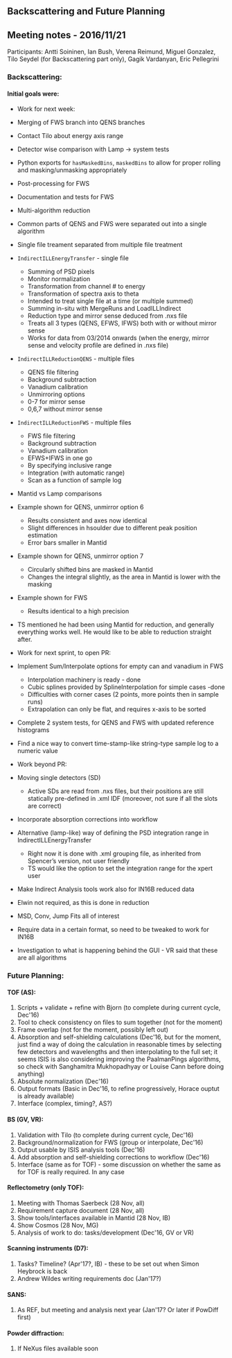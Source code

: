 ## Backscattering and Future Planning

## Meeting notes - 2016/11/21

Participants: Antti Soininen, Ian Bush, Verena Reimund, Miguel Gonzalez, Tilo Seydel (for Backscattering part only), Gagik Vardanyan, Eric Pellegrini

### Backscattering:

#### Initial goals were:

* Work for next week:
 * Merging of FWS branch into QENS branches
 * Contact Tilo about energy axis range
 * Detector wise comparison with Lamp -> system tests
 * Python exports for `hasMaskedBins`, `maskedBins` to allow for proper rolling and masking/unmasking appropriately
 * Post-processing for FWS
 * Documentation and tests for FWS

* Multi-algorithm reduction
 * Common parts of QENS and FWS were separated out into a single algorithm
 * Single file treament separated from multiple file treatment
 * `IndirectILLEnergyTransfer` - single file
   * Summing of PSD pixels
   * Monitor normalization
   * Transformation from channel # to energy
   * Transformation of spectra axis to theta
   * Intended to treat single file at a time (or multiple summed)
   * Summing in-situ with MergeRuns and LoadILLIndirect
   * Reduction type and mirror sense deduced from .nxs file
   * Treats all 3 types (QENS, EFWS, IFWS) both with or without mirror sense
   * Works for data from 03/2014 onwards (when the energy, mirror sense and velocity profile are defined in .nxs file)
 * `IndirectILLReductionQENS` - multiple files
   * QENS file filtering
   * Background subtraction
   * Vanadium calibration
   * Unmirroring options
   * 0-7 for mirror sense
   * 0,6,7 without mirror sense
 * `IndirectILLReductionFWS` - multiple files
   * FWS file filtering
   * Background subtraction
   * Vanadium calibration
   * EFWS+IFWS in one go
   * By specifying inclusive range
   * Integration (with automatic range)
   * Scan as a function of sample log
* Mantid vs Lamp comparisons
 * Example shown for QENS, unmirror option 6
   * Results consistent and axes now identical
   * Slight differences in hsoulder due to different peak position estimation
   * Error bars smaller in Mantid
 * Example shown for QENS, unmirror option 7
   * Circularly shifted bins are masked in Mantid
   * Changes the integral slightly, as the area in Mantid is lower with the masking
 * Example shown for FWS
   * Results identical to a high precision
* TS mentioned he had been using Mantid for reduction, and generally everything works well. He would like to be able to reduction straight after.

* Work for next sprint, to open PR:
 * Implement Sum/Interpolate options for empty can and vanadium in FWS
   * Interpolation machinery is ready - done
   * Cubic splines provided by SplineInterpolation for simple cases -done
   * Difficulties with corner cases (2 points, more points then in sample runs)
   * Extrapolation can only be flat, and requires x-axis to be sorted
 * Complete 2 system tests, for QENS and FWS with updated reference histograms
 * Find a nice way to convert time-stamp-like string-type sample log to a numeric value

* Work beyond PR:
 * Moving single detectors (SD)
   * Active SDs are read from .nxs files, but their positions are still statically pre-defined in .xml IDF (moreover, not sure if all the slots are correct)
 * Incorporate absorption corrections into workflow
 * Alternative (lamp-like) way of defining the PSD integration range in IndirectILLEnergyTransfer
   * Right now it is done with .xml grouping file, as inherited from Spencer’s version, not user friendly
   * TS would like the option to set the integration range for the xpert user
 * Make Indirect Analysis tools work also for IN16B reduced data
  * Elwin not required, as this is done in reduction
  * MSD, Conv, Jump Fits all of interest
  * Require data in a certain format, so need to be tweaked to work for IN16B
  * Investigation to what is happening behind the GUI - VR said that these are all algorithms

### Future Planning:

#### TOF (AS):
1. Scripts + validate + refine with Bjorn (to complete during current cycle, Dec'16)
2. Tool to check consistency on files to sum together (not for the moment)
3. Frame overlap (not for the moment, possibly left out)
4. Absorption and self-shielding calculations (Dec'16, but for the moment, just find a way of doing the calculation in reasonable times by selecting few detectors and wavelengths and then interpolating to the full set; it seems ISIS is also considering improving the PaalmanPings algorithms, so check with Sanghamitra Mukhopadhyay or Louise Cann before doing anything)
5. Absolute normalization (Dec'16)
6. Output formats (Basic in Dec'16, to refine progressively, Horace ouptut is already available)
7. Interface (complex, timing?, AS?)

#### BS (GV, VR):
1. Validation with Tilo (to complete during current cycle, Dec'16)
2. Background/normalization for FWS (group or interpolate, Dec'16)
3. Output usable by ISIS analysis tools (Dec'16)
4. Add absorption and self-shielding corrections to workflow (Dec'16)
5. Interface (same as for TOF) - some discussion on whether the same as for TOF is really required. In any case

#### Reflectometry (only TOF):
1. Meeting with Thomas Saerbeck (28 Nov, all)
2. Requirement capture document  (28 Nov, all)
3. Show tools/interfaces available in Mantid (28 Nov, IB)
4. Show Cosmos (28 Nov, MG)
5. Analysis of work to do: tasks/development (Dec'16, GV or VR) 

#### Scanning instruments (D7):
1. Tasks? Timeline? (Apr'17?, IB) - these to be set out when Simon Heybrock is back
2. Andrew Wildes writing requirements doc  (Jan'17?)

#### SANS:
1. As REF, but meeting and analysis next year  (Jan'17? Or later if PowDiff first)

#### Powder diffraction:
1. If NeXus files available soon

